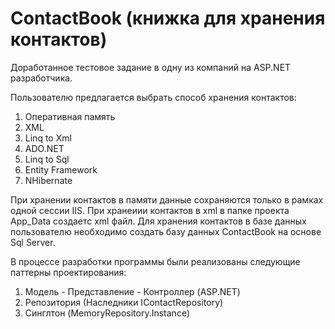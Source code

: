 ContactBook (книжка для хранения контактов)
===========

Доработанное тестовое задание в одну из компаний на ASP.NET разработчика.

Пользователю предлагается выбрать способ хранения контактов:
1. Оперативная память
2. XML
3. Linq to Xml
4. ADO.NET
5. Linq to Sql
6. Entity Framework
7. NHibernate

При хранении контактов в памяти данные сохраняются только в рамках одной сессии IIS.
При хранеиии контактов в xml в папке проекта App_Data создаетс xml файл.
Для хранения контактов в базе данных пользователю необходимо создать базу данных ContactBook на основе Sql Server.


В процессе разработки программы были реализованы следующие паттерны проектирования: 
1. Модель - Представление - Контроллер (ASP.NET)
2. Репозитория (Наследники IContactRepository)
3. Синглтон (MemoryRepository.Instance)
